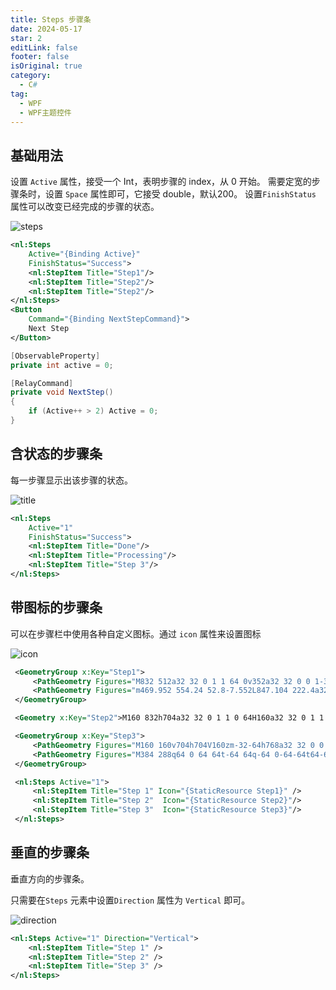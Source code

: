 ```yaml
---
title: Steps 步骤条
date: 2024-05-17
star: 2
editLink: false
footer: false
isOriginal: true
category:
  - C#
tag:
  - WPF
  - WPF主题控件
---
```


## 基础用法

设置 `Active` 属性，接受一个 Int，表明步骤的 index，从 0 开始。 需要定宽的步骤条时，设置 `Space` 属性即可，它接受 double，默认200。 设置`FinishStatus` 属性可以改变已经完成的步骤的状态。

![steps](https://nas.ilyl.life:8092/wpf-theme/steps/steps.gif)

```xml
<nl:Steps
    Active="{Binding Active}"
    FinishStatus="Success">
    <nl:StepItem Title="Step1"/>
    <nl:StepItem Title="Step2"/>
    <nl:StepItem Title="Step2"/>
</nl:Steps>
<Button
    Command="{Binding NextStepCommand}">
    Next Step
</Button>
```

```cs
[ObservableProperty]
private int active = 0;

[RelayCommand]
private void NextStep()
{
    if (Active++ > 2) Active = 0;
}
```

## 含状态的步骤条

每一步骤显示出该步骤的状态。

![title](https://nas.ilyl.life:8092/wpf-theme/steps/steps-title.png)

```xml
<nl:Steps
    Active="1"
    FinishStatus="Success">
    <nl:StepItem Title="Done"/>
    <nl:StepItem Title="Processing"/>
    <nl:StepItem Title="Step 3"/>
</nl:Steps>
```

## 带图标的步骤条

可以在步骤栏中使用各种自定义图标。通过 `icon` 属性来设置图标

![icon](https://nas.ilyl.life:8092/wpf-theme/steps/steps-icon.png)

```xml
 <GeometryGroup x:Key="Step1">
     <PathGeometry Figures="M832 512a32 32 0 1 1 64 0v352a32 32 0 0 1-32 32H160a32 32 0 0 1-32-32V160a32 32 0 0 1 32-32h352a32 32 0 0 1 0 64H192v640h640z" />
     <PathGeometry Figures="m469.952 554.24 52.8-7.552L847.104 222.4a32 32 0 1 0-45.248-45.248L477.44 501.44l-7.552 52.8zm422.4-422.4a96 96 0 0 1 0 135.808l-331.84 331.84a32 32 0 0 1-18.112 9.088L436.8 623.68a32 32 0 0 1-36.224-36.224l15.104-105.6a32 32 0 0 1 9.024-18.112l331.904-331.84a96 96 0 0 1 135.744 0z" />
 </GeometryGroup>

 <Geometry x:Key="Step2">M160 832h704a32 32 0 1 1 0 64H160a32 32 0 1 1 0-64m384-578.304V704h-64V247.296L237.248 490.048 192 444.8 508.8 128l316.8 316.8-45.312 45.248z</Geometry>

 <GeometryGroup x:Key="Step3">
     <PathGeometry Figures="M160 160v704h704V160zm-32-64h768a32 32 0 0 1 32 32v768a32 32 0 0 1-32 32H128a32 32 0 0 1-32-32V128a32 32 0 0 1 32-32" />
     <PathGeometry Figures="M384 288q64 0 64 64t-64 64q-64 0-64-64t64-64M185.408 876.992l-50.816-38.912L350.72 556.032a96 96 0 0 1 134.592-17.856l1.856 1.472 122.88 99.136a32 32 0 0 0 44.992-4.864l216-269.888 49.92 39.936-215.808 269.824-.256.32a96 96 0 0 1-135.04 14.464l-122.88-99.072-.64-.512a32 32 0 0 0-44.8 5.952z" />
 </GeometryGroup>

 <nl:Steps Active="1">
     <nl:StepItem Title="Step 1" Icon="{StaticResource Step1}" />
     <nl:StepItem Title="Step 2"  Icon="{StaticResource Step2}"/>
     <nl:StepItem Title="Step 3"  Icon="{StaticResource Step3}"/>
 </nl:Steps>
```

## 垂直的步骤条

垂直方向的步骤条。

只需要在`Steps` 元素中设置`Direction` 属性为 `Vertical` 即可。

![direction](https://nas.ilyl.life:8092/wpf-theme/steps/steps-direction.png)

```xml
<nl:Steps Active="1" Direction="Vertical">
    <nl:StepItem Title="Step 1" />
    <nl:StepItem Title="Step 2" />
    <nl:StepItem Title="Step 3" />
</nl:Steps>
```